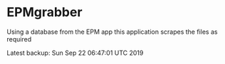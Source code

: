 # EPMgrabber
Using a database from the EPM app this application scrapes the files as required


Latest backup: Sun Sep 22 06:47:01 UTC 2019
